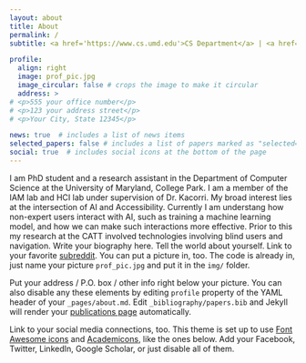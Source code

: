 ```yaml
---
layout: about
title: About
permalink: /
subtitle: <a href='https://www.cs.umd.edu'>CS Department</a> | <a href='https://www.umd.edu'>University of Maryland, College Park</a>

profile:
  align: right
  image: prof_pic.jpg
  image_circular: false # crops the image to make it circular
  address: >
# <p>555 your office number</p>
# <p>123 your address street</p>
# <p>Your City, State 12345</p>

news: true  # includes a list of news items
selected_papers: false # includes a list of papers marked as "selected={true}"
social: true  # includes social icons at the bottom of the page
---
```

I am PhD student and a research assistant in the Department of Computer Science at the University of Maryland, College Park. 
I am a member of the IAM lab and HCI lab under supervision of Dr. Kacorri. My broad interest lies at the intersection of AI and Accessibility. Currently I am understang how non-expert users interact with AI, such as training a machine learning model, and how we can make such interactions more effective. Prior to this my research at the CATT involved technologies involving blind users and navigation. 
Write your biography here. Tell the world about yourself. Link to your favorite [subreddit](http://reddit.com). You can put a picture in, too. The code is already in, just name your picture `prof_pic.jpg` and put it in the `img/` folder.

Put your address / P.O. box / other info right below your picture. You can also disable any these elements by editing `profile` property of the YAML header of your `_pages/about.md`. Edit `_bibliography/papers.bib` and Jekyll will render your [publications page](/al-folio/publications/) automatically.

Link to your social media connections, too. This theme is set up to use [Font Awesome icons](http://fortawesome.github.io/Font-Awesome/) and [Academicons](https://jpswalsh.github.io/academicons/), like the ones below. Add your Facebook, Twitter, LinkedIn, Google Scholar, or just disable all of them.
